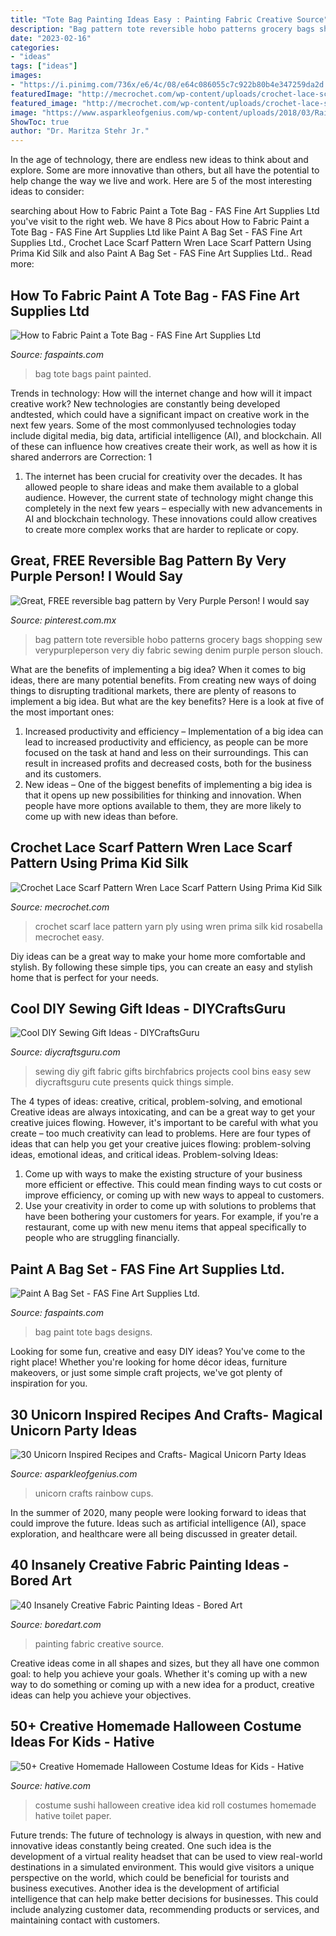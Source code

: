 ```yaml
---
title: "Tote Bag Painting Ideas Easy : Painting Fabric Creative Source"
description: "Bag pattern tote reversible hobo patterns grocery bags shopping sew verypurpleperson very diy fabric sewing denim purple person slouch"
date: "2023-02-16"
categories:
- "ideas"
tags: ["ideas"]
images:
- "https://i.pinimg.com/736x/e6/4c/08/e64c086055c7c922b80b4e347259da2d.jpg"
featuredImage: "http://mecrochet.com/wp-content/uploads/crochet-lace-scarf-pattern-wren-lace-scarf-pattern-using-prima-kid-silk-5-ply-yarn-rosabella-1024x1645.jpg"
featured_image: "http://mecrochet.com/wp-content/uploads/crochet-lace-scarf-pattern-wren-lace-scarf-pattern-using-prima-kid-silk-5-ply-yarn-rosabella-1024x1645.jpg"
image: "https://www.asparkleofgenius.com/wp-content/uploads/2018/03/Rainbow-Unicorn-Party-Cups-678x1024.jpg"
ShowToc: true
author: "Dr. Maritza Stehr Jr."
---
```



In the age of technology, there are endless new ideas to think about and explore. Some are more innovative than others, but all have the potential to help change the way we live and work. Here are 5 of the most interesting ideas to consider: 

	

		
searching about How to Fabric Paint a Tote Bag - FAS Fine Art Supplies Ltd you've visit to the right web. We have 8 Pics about How to Fabric Paint a Tote Bag - FAS Fine Art Supplies Ltd like Paint A Bag Set - FAS Fine Art Supplies Ltd., Crochet Lace Scarf Pattern Wren Lace Scarf Pattern Using Prima Kid Silk and also Paint A Bag Set - FAS Fine Art Supplies Ltd.. Read more:
		
    
## How To Fabric Paint A Tote Bag - FAS Fine Art Supplies Ltd

<img loading=lazy src="http://www.faspaints.com/uploads/4/7/2/6/47269167/bags3.jpg" onerror="this.onerror=null;this.src='https://tse2.mm.bing.net/th?id=OIP.JZJglxZrSvj649WLyobC-wAAAA&amp;pid=15.1';" alt="How to Fabric Paint a Tote Bag - FAS Fine Art Supplies Ltd">

_Source: faspaints.com_

>bag tote bags paint painted. 

	

Trends in technology: How will the internet change and how will it impact creative work?
New technologies are constantly being developed andtested, which could have a significant impact on creative work in the next few years. Some of the most commonlyused technologies today include digital media, big data, artificial intelligence (AI), and blockchain. All of these can influence how creatives create their work, as well as how it is shared anderrors are Correction: 1
1) The internet has been crucial for creativity over the decades. It has allowed people to share ideas and make them available to a global audience. However, the current state of technology might change this completely in the next few years – especially with new advancements in AI and blockchain technology. These innovations could allow creatives to create more complex works that are harder to replicate or copy.

    
## Great, FREE Reversible Bag Pattern By Very Purple Person! I Would Say

<img loading=lazy src="https://i.pinimg.com/736x/e6/4c/08/e64c086055c7c922b80b4e347259da2d.jpg" onerror="this.onerror=null;this.src='https://tse3.mm.bing.net/th?id=OIP.iRWNsd9kITC21nj8CGKGuwHaK6&amp;pid=15.1';" alt="Great, FREE reversible bag pattern by Very Purple Person! I would say">

_Source: pinterest.com.mx_

>bag pattern tote reversible hobo patterns grocery bags shopping sew verypurpleperson very diy fabric sewing denim purple person slouch. 

	

What are the benefits of implementing a big idea?
When it comes to big ideas, there are many potential benefits. From creating new ways of doing things to disrupting traditional markets, there are plenty of reasons to implement a big idea. But what are the key benefits? Here is a look at five of the most important ones:
1. Increased productivity and efficiency – Implementation of a big idea can lead to increased productivity and efficiency, as people can be more focused on the task at hand and less on their surroundings. This can result in increased profits and decreased costs, both for the business and its customers.
2. New ideas – One of the biggest benefits of implementing a big idea is that it opens up new possibilities for thinking and innovation. When people have more options available to them, they are more likely to come up with new ideas than before.

    
## Crochet Lace Scarf Pattern Wren Lace Scarf Pattern Using Prima Kid Silk

<img loading=lazy src="http://mecrochet.com/wp-content/uploads/crochet-lace-scarf-pattern-wren-lace-scarf-pattern-using-prima-kid-silk-5-ply-yarn-rosabella-1024x1645.jpg" onerror="this.onerror=null;this.src='https://tse1.mm.bing.net/th?id=OIP.9AZvWXyCJeXVoTxbU48APAHaL5&amp;pid=15.1';" alt="Crochet Lace Scarf Pattern Wren Lace Scarf Pattern Using Prima Kid Silk">

_Source: mecrochet.com_

>crochet scarf lace pattern yarn ply using wren prima silk kid rosabella mecrochet easy. 

	

Diy ideas can be a great way to make your home more comfortable and stylish. By following these simple tips, you can create an easy and stylish home that is perfect for your needs.

    
## Cool DIY Sewing Gift Ideas - DIYCraftsGuru

<img loading=lazy src="http://www.diycraftsguru.com/wp-content/uploads/2016/03/06-sewing-gifts-featured-image.jpg" onerror="this.onerror=null;this.src='https://tse1.mm.bing.net/th?id=OIP.ZJ-OvAdf36MsbKNBsQX4uwHaLH&amp;pid=15.1';" alt="Cool DIY Sewing Gift Ideas - DIYCraftsGuru">

_Source: diycraftsguru.com_

>sewing diy gift fabric gifts birchfabrics projects cool bins easy sew diycraftsguru cute presents quick things simple. 

	

The 4 types of ideas: creative, critical, problem-solving, and emotional
Creative ideas are always intoxicating, and can be a great way to get your creative juices flowing. However, it's important to be careful with what you create – too much creativity can lead to problems. Here are four types of ideas that can help you get your creative juices flowing: problem-solving ideas, emotional ideas, and critical ideas.
Problem-solving Ideas: 
1) Come up with ways to make the existing structure of your business more efficient or effective. This could mean finding ways to cut costs or improve efficiency, or coming up with new ways to appeal to customers. 
2) Use your creativity in order to come up with solutions to problems that have been bothering your customers for years. For example, if you're a restaurant, come up with new menu items that appeal specifically to people who are struggling financially.

    
## Paint A Bag Set - FAS Fine Art Supplies Ltd.

<img loading=lazy src="https://www.faspaints.com/uploads/4/7/2/6/47269167/paintbags_orig.jpg" onerror="this.onerror=null;this.src='https://tse3.mm.bing.net/th?id=OIP.ppvI1Vx0rJQ8Swkx4eyNowAAAA&amp;pid=15.1';" alt="Paint A Bag Set - FAS Fine Art Supplies Ltd.">

_Source: faspaints.com_

>bag paint tote bags designs. 

	

Looking for some fun, creative and easy DIY ideas? You've come to the right place! Whether you're looking for home décor ideas, furniture makeovers, or just some simple craft projects, we've got plenty of inspiration for you.

    
## 30 Unicorn Inspired Recipes And Crafts- Magical Unicorn Party Ideas

<img loading=lazy src="https://www.asparkleofgenius.com/wp-content/uploads/2018/03/Rainbow-Unicorn-Party-Cups-678x1024.jpg" onerror="this.onerror=null;this.src='https://tse3.mm.bing.net/th?id=OIP.QDA0aG-ZzUPWzC_-CsaCZAHaLL&amp;pid=15.1';" alt="30 Unicorn Inspired Recipes and Crafts- Magical Unicorn Party Ideas">

_Source: asparkleofgenius.com_

>unicorn crafts rainbow cups. 

	

In the summer of 2020, many people were looking forward to ideas that could improve the future. Ideas such as artificial intelligence (AI), space exploration, and healthcare were all being discussed in greater detail. 

    
## 40 Insanely Creative Fabric Painting Ideas - Bored Art

<img loading=lazy src="http://boredart.com/wp-content/uploads/2017/09/Creative-Fabric-Painting-Ideas-27.jpg" onerror="this.onerror=null;this.src='https://tse3.mm.bing.net/th?id=OIP.2NEJ8a-oCzVNw7hX_qQr_AHaPZ&amp;pid=15.1';" alt="40 Insanely Creative Fabric Painting Ideas - Bored Art">

_Source: boredart.com_

>painting fabric creative source. 

	

Creative ideas come in all shapes and sizes, but they all have one common goal: to help you achieve your goals. Whether it's coming up with a new way to do something or coming up with a new idea for a product, creative ideas can help you achieve your objectives.

    
## 50+ Creative Homemade Halloween Costume Ideas For Kids - Hative

<img loading=lazy src="https://hative.com/wp-content/uploads/2014/03/costumes-for-kids/55-sushi-roll-kid-costume-idea.jpg" onerror="this.onerror=null;this.src='https://tse3.mm.bing.net/th?id=OIP.AX5QgJUPlHd34d9Iy4lOxgHaHa&amp;pid=15.1';" alt="50+ Creative Homemade Halloween Costume Ideas for Kids - Hative">

_Source: hative.com_

>costume sushi halloween creative idea kid roll costumes homemade hative toilet paper. 

	

Future trends:
The future of technology is always in question, with new and innovative ideas constantly being created. One such idea is the development of a virtual reality headset that can be used to view real-world destinations in a simulated environment. This would give visitors a unique perspective on the world, which could be beneficial for tourists and business executives. Another idea is the development of artificial intelligence that can help make better decisions for businesses. This could include analyzing customer data, recommending products or services, and maintaining contact with customers.

